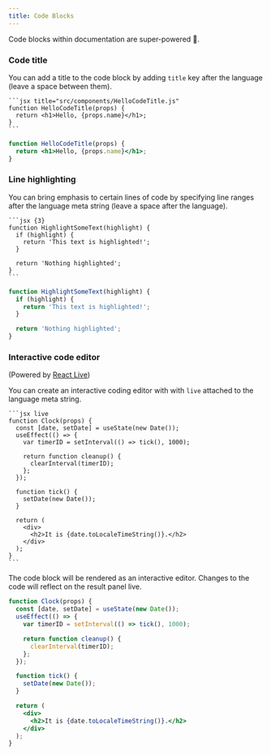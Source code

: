 ```yaml
---
title: Code Blocks
---
```


Code blocks within documentation are super-powered 💪.

### Code title

You can add a title to the code block by adding `title` key after the language (leave a space between them).

    ```jsx title="src/components/HelloCodeTitle.js"
    function HelloCodeTitle(props) {
      return <h1>Hello, {props.name}</h1>;
    }
    ```

```jsx title="src/components/HelloCodeTitle.js"
function HelloCodeTitle(props) {
  return <h1>Hello, {props.name}</h1>;
}
```

### Line highlighting

You can bring emphasis to certain lines of code by specifying line ranges after the language meta string (leave a space after the language).

    ```jsx {3}
    function HighlightSomeText(highlight) {
      if (highlight) {
        return 'This text is highlighted!';
      }

      return 'Nothing highlighted';
    }
    ```

```jsx {3}
function HighlightSomeText(highlight) {
  if (highlight) {
    return 'This text is highlighted!';
  }

  return 'Nothing highlighted';
}
```

### Interactive code editor

(Powered by [React Live](https://github.com/FormidableLabs/react-live))

You can create an interactive coding editor with with `live` attached to the language meta string.

    ```jsx live
    function Clock(props) {
      const [date, setDate] = useState(new Date());
      useEffect(() => {
        var timerID = setInterval(() => tick(), 1000);

        return function cleanup() {
          clearInterval(timerID);
        };
      });

      function tick() {
        setDate(new Date());
      }

      return (
        <div>
          <h2>It is {date.toLocaleTimeString()}.</h2>
        </div>
      );
    }
    ```

The code block will be rendered as an interactive editor. Changes to the code will reflect on the result panel live.

```jsx live
function Clock(props) {
  const [date, setDate] = useState(new Date());
  useEffect(() => {
    var timerID = setInterval(() => tick(), 1000);

    return function cleanup() {
      clearInterval(timerID);
    };
  });

  function tick() {
    setDate(new Date());
  }

  return (
    <div>
      <h2>It is {date.toLocaleTimeString()}.</h2>
    </div>
  );
}
```
